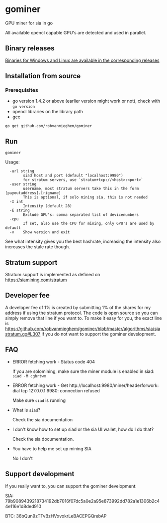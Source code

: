 # gominer
GPU miner for sia in go

All available opencl capable GPU's are detected and used in parallel.

## Binary releases

[Binaries for Windows and Linux are available in the corresponding releases](https://github.com/robvanmieghem/gominer/releases)


## Installation from source

### Prerequisites
* go version 1.4.2 or above (earlier version might work or not), check with `go version`
* opencl libraries on the library path
* gcc

```
go get github.com/robvanmieghem/gominer
```

## Run
```
gominer
```

Usage:
```
  -url string
    	siad host and port (default "localhost:9980")
        for stratum servers, use `stratum+tcp://<host>:<port>`
  -user string
        username, most stratum servers take this in the form [payoutaddress].[rigname]
        This is optional, if solo mining sia, this is not needed
  -I int
    	Intensity (default 28)
  -E string
        Exclude GPU's: comma separated list of devicenumbers
  -cpu
    	If set, also use the CPU for mining, only GPU's are used by default
  -v	Show version and exit
```

See what intensity gives you the best hashrate, increasing the intensity also increases the stale rate though.

## Stratum support

Stratum support is implemented as defined on https://siamining.com/stratum

## Developer fee

A developer fee of 1% is created by submitting 1% of the shares for my address if using the stratum protocol. The code is open source so you can simply remove that line if you want to. To make it easy for you, the exact line is https://github.com/robvanmieghem/gominer/blob/master/algorithms/sia/siastratum.go#L307 if you do not want to support the gominer development.

## FAQ
- ERROR fetching work - Status code 404

  If you are solomining, make sure the miner module is enabled in siad: `siad -M cghrtwm`

- ERROR fetching work - Get http://localhost:9980/miner/headerforwork: dial tcp 127.0.0.1:9980: connection refused

  Make sure `siad` is running

- What is `siad`?

  Check the sia documentation

- I don't know how to set up siad or the sia UI wallet, how do I do that?

  Check the sia documentation.

- You have to help me set up mining SIA

  No I don't

## Support development

If you really want to, you can support the gominer development:

SIA: 79b9089439218734192db7016f07dc5a0e2a95e873992dd782a1e1306b2c44e116e1d8ded910

BTC: 36bQun9zTTvBzHVxvokrLeBACEPGQrebAP
